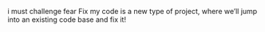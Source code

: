 i must challenge fear
Fix my code is a new type of project, where we’ll jump into an existing code base and fix it!
